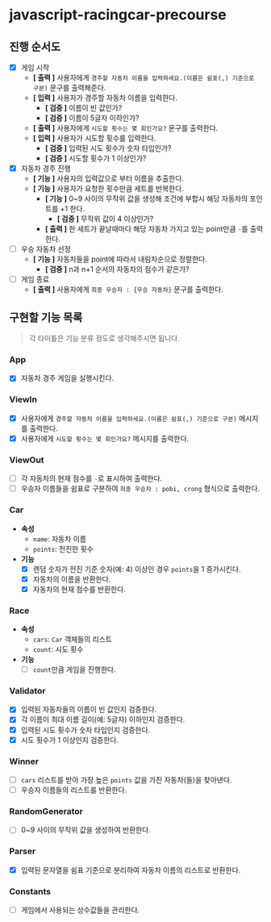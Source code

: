 # javascript-racingcar-precourse

## 진행 순서도

- [x] 게임 시작
    - **[ 출력 ]** 사용자에게 `경주할 자동차 이름을 입력하세요.(이름은 쉼표(,) 기준으로 구분)` 문구를 출력해준다.
    - **[ 입력 ]** 사용자가 경주할 자동차 이름을 입력한다.
        - **[ 검증 ]** 이름이 빈 값인가?
        - **[ 검증 ]** 이름이 5글자 이하인가?
    - **[ 출력 ]** 사용자에게 `시도할 횟수는 몇 회인가요?` 문구를 출력한다.
    - **[ 입력 ]** 사용자가 시도할 횟수를 입력한다.
        - **[ 검증 ]** 입력된 시도 횟수가 숫자 타입인가?
        - **[ 검증 ]** 시도할 횟수가 1 이상인가?
- [x] 자동차 경주 진행
    - **[ 기능 ]** 사용자의 입력값으로 부터 이름을 추출한다.
    - **[ 기능 ]** 사용자가 요청한 횟수만큼 세트를 반복한다.
        - **[ 기능 ]** 0~9 사이의 무작위 값을 생성해 조건에 부합시 해당 자동차의 포인트를 +1 한다.
            - **[ 검증 ]** 무작위 값이 4 이상인가?
        - **[ 출력 ]** 한 세트가 끝날때마다 해당 자동차 가지고 있는 point만큼 `-`를 출력한다.
- [ ] 우승 자동차 선정
    - **[ 기능 ]** 자동차들을 point에 따라서 내림차순으로 정렬한다.
        - **[ 검증 ]** n과 n+1 순서의 자동차의 점수가 같은가?
- [ ] 게임 종료
    - **[ 출력 ]** 사용자에게 `최종 우승자 : {우승 자동차}` 문구를 출력한다.

## 구현할 기능 목록
> 각 타이틀은 기능 분류 정도로 생각해주시면 됩니다.

### App

- [x] 자동차 경주 게임을 실행시킨다.

### ViewIn

- [x] 사용자에게 `경주할 자동차 이름을 입력하세요.(이름은 쉼표(,) 기준으로 구분)` 메시지를 출력한다.
- [x] 사용자에게 `시도할 횟수는 몇 회인가요?` 메시지를 출력한다.

### ViewOut

- [ ] 각 자동차의 현재 점수를 `-`로 표시하여 출력한다.
- [ ] 우승자 이름들을 쉼표로 구분하여 `최종 우승자 : pobi, crong` 형식으로 출력한다.

### Car

- **속성**
  - `name`: 자동차 이름
  - `points`: 전진한 횟수
- **기능**
  - [x] 랜덤 숫자가 전진 기준 숫자(예: 4) 이상인 경우 `points`을 1 증가시킨다.
  - [x] 자동차의 이름을 반환한다.
  - [x] 자동차의 현재 점수를 반환한다.

### Race

- **속성**
  - `cars`: `Car` 객체들의 리스트
  - `count`: 시도 횟수
- **기능**
  - [ ] `count`만큼 게임을 진행한다.

### Validator

- [x] 입력된 자동차들의 이름이 빈 값인지 검증한다.
- [x] 각 이름이 최대 이름 길이(예: 5글자) 이하인지 검증한다.
- [x] 입력된 시도 횟수가 숫자 타입인지 검증한다.
- [x] 시도 횟수가 1 이상인지 검증한다.

### Winner

- [ ] `cars` 리스트를 받아 가장 높은 `points` 값을 가진 자동차(들)을 찾아낸다.
- [ ] 우승자 이름들의 리스트를 반환한다.

### RandomGenerator

- [ ] 0~9 사이의 무작위 값을 생성하여 반환한다.

### Parser

- [x] 입력된 문자열을 쉼표 기준으로 분리하여 자동차 이름의 리스트로 반환한다.

### Constants

- [ ] 게임에서 사용되는 상수값들을 관리한다.
